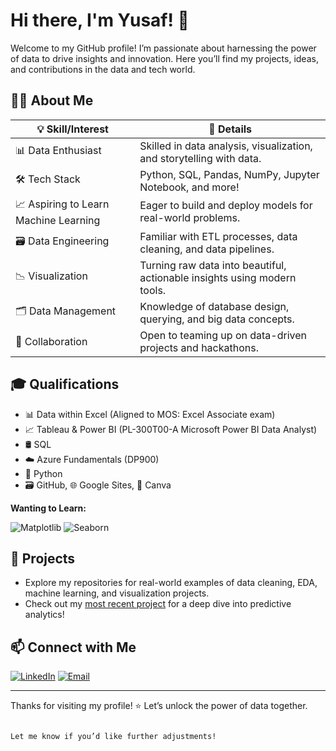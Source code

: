 # Hi there, I'm Yusaf! 👋

Welcome to my GitHub profile! I’m passionate about harnessing the power of data to drive insights and innovation. 
Here you’ll find my projects, ideas, and contributions in the data and tech world.

## 🧑‍💻 About Me

| 💡 Skill/Interest                  | 📝 Details                                                                 |
|------------------------------------|---------------------------------------------------------------------------|
| 📊 Data Enthusiast                 | Skilled in data analysis, visualization, and storytelling with data.       |
| 🛠️ Tech Stack                     | Python, SQL, Pandas, NumPy, Jupyter Notebook, and more!                   |
| 📈 Aspiring to Learn Machine Learning | Eager to build and deploy models for real-world problems.              |
| 🗃️ Data Engineering                | Familiar with ETL processes, data cleaning, and data pipelines.           |
| 📉 Visualization                   | Turning raw data into beautiful, actionable insights using modern tools.   |
| 🗂️ Data Management                 | Knowledge of database design, querying, and big data concepts.            |
| 🤝 Collaboration                   | Open to teaming up on data-driven projects and hackathons.                |

## 🎓 Qualifications

- 📊 Data within Excel (Aligned to MOS: Excel Associate exam)
- 📈 Tableau & Power BI (PL-300T00-A Microsoft Power BI Data Analyst)
- 🛢️ SQL
- ☁️ Azure Fundamentals (DP900)
- 🐍 Python
- 🗃️ GitHub, 🌐 Google Sites, 🎨 Canva

**Wanting to Learn:**

![Matplotlib](https://img.shields.io/badge/-Matplotlib-11557c?logo=matplotlib&logoColor=white&style=flat-square)
![Seaborn](https://img.shields.io/badge/-Seaborn-4c8cb5?style=flat-square)

## 🚀 Projects

- Explore my repositories for real-world examples of data cleaning, EDA, machine learning, and visualization projects.
- Check out my [most recent project](#) for a deep dive into predictive analytics!

## 📫 Connect with Me

[![LinkedIn](https://img.shields.io/badge/-LinkedIn-blue?logo=linkedin&style=flat-square)](https://linkedin.com/in/YOUR-LINKEDIN)
[![Email](https://img.shields.io/badge/-Email-D14836?logo=gmail&logoColor=white&style=flat-square)](mailto:YOUR-EMAIL)

---

Thanks for visiting my profile! ⭐️ Let’s unlock the power of data together.
```

Let me know if you’d like further adjustments!
